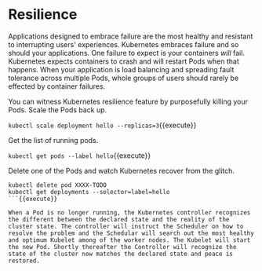# Resilience #

Applications designed to embrace failure are the most healthy and resistant to interrupting users' experiences. Kubernetes embraces failure and so should your applications. One failure to expect is your containers _will_ fail. Kubernetes expects containers to crash and will restart Pods when that happens. When your application is load balancing and spreading fault tolerance across multiple Pods, whole groups of users should rarely be effected by container failures.

You can witness Kubernetes resilience feature by purposefully killing your Pods. Scale the Pods back up.

`kubectl scale deployment hello --replicas=3`{{execute}}

Get the list of running pods.

`kubectl get pods --label hello`{{execute}}

Delete one of the Pods and watch Kubernetes recover from the glitch.

```
kubectl delete pod XXXX-TODO
kubectl get deployments --selector=label=hello
```{{execute}}

When a Pod is no longer running, the Kubernetes controller recognizes the different between the declared state and the reality of the cluster state. The controller will instruct the Scheduler on how to resolve the problem and the Schedular will search out the most healthy and optimum Kubelet among of the worker nodes. The Kubelet will start the new Pod. Shortly thereafter the Controller will recognize the state of the cluster now matches the declared state and peace is restored.
